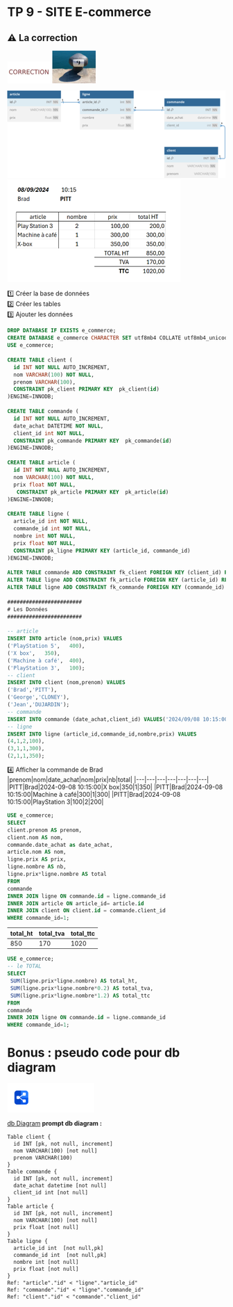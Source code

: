 # TP 9 - SITE E-commerce
## :warning: La correction

<img src="../img/c.webp" width="100">  <img src="../img/num/nine.webp" width="100">


<img src="../img/db-svg/10-e-commerce.svg" width="700">

<img src="../img/tp/tp9/c.png" width="400">


:one: Créer la base de données   
:two: Créer les tables  
:three: Ajouter les données  

```sql
DROP DATABASE IF EXISTS e_commerce;
CREATE DATABASE e_commerce CHARACTER SET utf8mb4 COLLATE utf8mb4_unicode_ci;
USE e_commerce;

CREATE TABLE client (
  id INT NOT NULL AUTO_INCREMENT,
  nom VARCHAR(100) NOT NULL,
  prenom VARCHAR(100),
  CONSTRAINT pk_client PRIMARY KEY  pk_client(id)
)ENGINE=INNODB;

CREATE TABLE commande (
  id INT NOT NULL AUTO_INCREMENT,
  date_achat DATETIME NOT NULL,
  client_id int NOT NULL,
  CONSTRAINT pk_commande PRIMARY KEY  pk_commande(id)
)ENGINE=INNODB;

CREATE TABLE article (
  id INT NOT NULL AUTO_INCREMENT,
  nom VARCHAR(100) NOT NULL,
  prix float NOT NULL,
   CONSTRAINT pk_article PRIMARY KEY  pk_article(id)
)ENGINE=INNODB;

CREATE TABLE ligne (
  article_id int NOT NULL,
  commande_id int NOT NULL,
  nombre int NOT NULL,
  prix float NOT NULL,
  CONSTRAINT pk_ligne PRIMARY KEY (article_id, commande_id)
)ENGINE=INNODB;

ALTER TABLE commande ADD CONSTRAINT fk_client FOREIGN KEY (client_id) REFERENCES client(id);
ALTER TABLE ligne ADD CONSTRAINT fk_article FOREIGN KEY (article_id) REFERENCES article(id);
ALTER TABLE ligne ADD CONSTRAINT fk_commande FOREIGN KEY (commande_id) REFERENCES commande(id);

########################
# Les Données
########################

-- article
INSERT INTO article (nom,prix) VALUES
('PlayStation 5',	400),
('X box',	350),
('Machine à café',	400),
('PlayStation 3',	100);
-- client
INSERT INTO client (nom,prenom) VALUES
('Brad','PITT'),	
('George','CLONEY'),
('Jean','DUJARDIN');
-- commande
INSERT INTO commande (date_achat,client_id) VALUES('2024/09/08 10:15:00',1);
-- ligne
INSERT INTO ligne (article_id,commande_id,nombre,prix) VALUES
(4,1,2,100),
(3,1,1,300),
(2,1,1,350);
```




:four: Afficher la commande de Brad
|prenom|nom|date_achat|nom|prix|nb|total|
|---|---|---|---|---|---|---|
|PITT|Brad|2024-09-08 10:15:00|X box|350|1|350|
|PITT|Brad|2024-09-08 10:15:00|Machine à café|300|1|300|
|PITT|Brad|2024-09-08 10:15:00|PlayStation 3|100|2|200|
```sql
USE e_commerce;
SELECT 
client.prenom AS prenom,
client.nom AS nom,
commande.date_achat as date_achat,
article.nom AS nom,
ligne.prix AS prix,
ligne.nombre AS nb,
ligne.prix*ligne.nombre AS total
FROM
commande
INNER JOIN ligne ON commande.id = ligne.commande_id
INNER JOIN article ON article_id= article.id
INNER JOIN client ON client.id = commande.client_id
WHERE commande_id=1;
```
|total_ht|total_tva|total_ttc|
|---|---|---|
|850|170|1020|

```sql
USE e_commerce;
-- le TOTAL
SELECT 
 SUM(ligne.prix*ligne.nombre) AS total_ht,
 SUM(ligne.prix*ligne.nombre*0.2) AS total_tva,
 SUM(ligne.prix*ligne.nombre*1.2) AS total_ttc
FROM
commande
INNER JOIN ligne ON commande.id = ligne.commande_id
WHERE commande_id=1;
```

# Bonus : pseudo code pour db diagram
<img src="../img/dbdiagram.svg" width="200">  

[db Diagram](https://dbdiagram.io/home) 
**prompt db diagram :**

```
Table client {
  id INT [pk, not null, increment]
  nom VARCHAR(100) [not null]
  prenom VARCHAR(100)
}
Table commande {
  id INT [pk, not null, increment]
  date_achat datetime [not null]
  client_id int [not null] 
}
Table article {
  id INT [pk, not null, increment]
  nom VARCHAR(100) [not null]
  prix float [not null]
}
Table ligne {
  article_id int  [not null,pk]
  commande_id int  [not null,pk]
  nombre int [not null]
  prix float [not null]
}
Ref: "article"."id" < "ligne"."article_id"
Ref: "commande"."id" < "ligne"."commande_id"
Ref: "client"."id" < "commande"."client_id"
```
